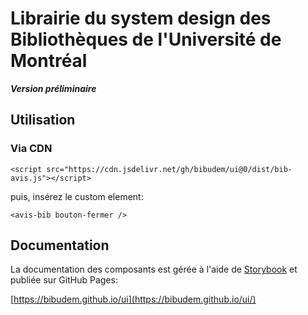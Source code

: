 # Librairie du system design des Bibliothèques de l'Université de Montréal

**_Version préliminaire_**

## Utilisation

### Via CDN

`<script src="https://cdn.jsdelivr.net/gh/bibudem/ui@0/dist/bib-avis.js"></script>`

puis, insérez le custom element:

`<avis-bib bouton-fermer />`

## Documentation

La documentation des composants est gérée à l'aide de [Storybook](https://storybook.js.org/) et publiée sur GitHub Pages:

[https://bibudem.github.io/ui](https://bibudem.github.io/ui/)
